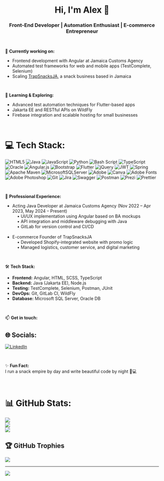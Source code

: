 <h1 align="center">Hi, I'm Alex 👋</h1>
<h3 align="center">Front-End Developer | Automation Enthusiast | E-commerce Entrepreneur</h3>

<br>

🔭 <b>Currently working on:</b><br>
- Frontend development with Angular at Jamaica Customs Agency<br>
- Automated test frameworks for web and mobile apps (TestComplete, Selenium)<br>
- Scaling <a href="https://trapsnacksja.com" target="_blank">TrapSnacksJA</a>, a snack business based in Jamaica<br>

<br>

🌱 <b>Learning & Exploring:</b><br>
- Advanced test automation techniques for Flutter-based apps<br>
- Jakarta EE and RESTful APIs on WildFly<br>
- Firebase integration and scalable hosting for small businesses<br>

<br>

# 💻 Tech Stack:
![HTML5](https://img.shields.io/badge/html5-%23E34F26.svg?style=for-the-badge&logo=html5&logoColor=white) ![Java](https://img.shields.io/badge/java-%23ED8B00.svg?style=for-the-badge&logo=openjdk&logoColor=white) ![JavaScript](https://img.shields.io/badge/javascript-%23323330.svg?style=for-the-badge&logo=javascript&logoColor=%23F7DF1E) ![Python](https://img.shields.io/badge/python-3670A0?style=for-the-badge&logo=python&logoColor=ffdd54) ![Bash Script](https://img.shields.io/badge/bash_script-%23121011.svg?style=for-the-badge&logo=gnu-bash&logoColor=white) ![TypeScript](https://img.shields.io/badge/typescript-%23007ACC.svg?style=for-the-badge&logo=typescript&logoColor=white) ![Oracle](https://img.shields.io/badge/Oracle-F80000?style=for-the-badge&logo=oracle&logoColor=white) ![Angular.js](https://img.shields.io/badge/angular.js-%23E23237.svg?style=for-the-badge&logo=angularjs&logoColor=white) ![Bootstrap](https://img.shields.io/badge/bootstrap-%238511FA.svg?style=for-the-badge&logo=bootstrap&logoColor=white) ![Flutter](https://img.shields.io/badge/Flutter-%2302569B.svg?style=for-the-badge&logo=Flutter&logoColor=white) ![jQuery](https://img.shields.io/badge/jquery-%230769AD.svg?style=for-the-badge&logo=jquery&logoColor=white) ![JWT](https://img.shields.io/badge/JWT-black?style=for-the-badge&logo=JSON%20web%20tokens) ![Spring](https://img.shields.io/badge/spring-%236DB33F.svg?style=for-the-badge&logo=spring&logoColor=white) ![Apache Maven](https://img.shields.io/badge/Apache%20Maven-C71A36?style=for-the-badge&logo=Apache%20Maven&logoColor=white) ![MicrosoftSQLServer](https://img.shields.io/badge/Microsoft%20SQL%20Server-CC2927?style=for-the-badge&logo=microsoft%20sql%20server&logoColor=white) ![Adobe](https://img.shields.io/badge/adobe-%23FF0000.svg?style=for-the-badge&logo=adobe&logoColor=white) ![Canva](https://img.shields.io/badge/Canva-%2300C4CC.svg?style=for-the-badge&logo=Canva&logoColor=white) ![Adobe Fonts](https://img.shields.io/badge/Adobe%20Fonts-000B1D.svg?style=for-the-badge&logo=Adobe%20Fonts&logoColor=white) ![Adobe Photoshop](https://img.shields.io/badge/adobe%20photoshop-%2331A8FF.svg?style=for-the-badge&logo=adobe%20photoshop&logoColor=white) ![Git](https://img.shields.io/badge/git-%23F05033.svg?style=for-the-badge&logo=git&logoColor=white) ![Jira](https://img.shields.io/badge/jira-%230A0FFF.svg?style=for-the-badge&logo=jira&logoColor=white) ![Swagger](https://img.shields.io/badge/-Swagger-%23Clojure?style=for-the-badge&logo=swagger&logoColor=white) ![Postman](https://img.shields.io/badge/Postman-FF6C37?style=for-the-badge&logo=postman&logoColor=white) ![Prezi](https://img.shields.io/badge/Prezi-%23000000.svg?style=for-the-badge&logo=Prezi&logoColor=white) ![Prettier](https://img.shields.io/badge/prettier-%23F7B93E.svg?style=for-the-badge&logo=prettier&logoColor=black)



<br>

💼 <b>Professional Experience:</b><br>
- Acting Java Developer at Jamaica Customs Agency (Nov 2022 – Apr 2023, May 2024 – Present)<br>
&nbsp;&nbsp;&nbsp;&nbsp;• UI/UX implementation using Angular based on BA mockups<br>
&nbsp;&nbsp;&nbsp;&nbsp;• API integration and middleware debugging with Java<br>
&nbsp;&nbsp;&nbsp;&nbsp;• GitLab for version control and CI/CD<br><br>
- E-commerce Founder of TrapSnacksJA<br>
&nbsp;&nbsp;&nbsp;&nbsp;• Developed Shopify-integrated website with promo logic<br>
&nbsp;&nbsp;&nbsp;&nbsp;• Managed logistics, customer service, and digital marketing<br>

<br>

🛠️ <b>Tech Stack:</b><br>
- <b>Frontend:</b> Angular, HTML, SCSS, TypeScript<br>
- <b>Backend:</b> Java (Jakarta EE), Node.js<br>
- <b>Testing:</b> TestComplete, Selenium, Postman, JUnit<br>
- <b>DevOps:</b> Git, GitLab CI, WildFly<br>
- <b>Database:</b> Microsoft SQL Server, Oracle DB<br>

<br>

📫 <b>Get in touch:</b><br>
## 🌐 Socials:
[![LinkedIn](https://img.shields.io/badge/LinkedIn-%230077B5.svg?logo=linkedin&logoColor=white)](https://linkedin.com/in/https://www.linkedin.com/in/alex-jackson-2ab571144/) 


<br>

✨ <b>Fun Fact:</b><br>
I run a snack empire by day and write beautiful code by night 🍫💻

<br>



# 📊 GitHub Stats:
![](https://github-readme-stats.vercel.app/api?username=AllecsJ&theme=merko&hide_border=false&include_all_commits=false&count_private=false)<br/>
![](https://nirzak-streak-stats.vercel.app/?user=AllecsJ&theme=merko&hide_border=false)<br/>
![](https://github-readme-stats.vercel.app/api/top-langs/?username=AllecsJ&theme=merko&hide_border=false&include_all_commits=false&count_private=false&layout=compact)

## 🏆 GitHub Trophies
![](https://github-profile-trophy.vercel.app/?username=AllecsJ&theme=radical&no-frame=false&no-bg=true&margin-w=4)

---
[![](https://visitcount.itsvg.in/api?id=AllecsJ&icon=0&color=0)](https://visitcount.itsvg.in)

<!-- Proudly created with GPRM ( https://gprm.itsvg.in ) -->

